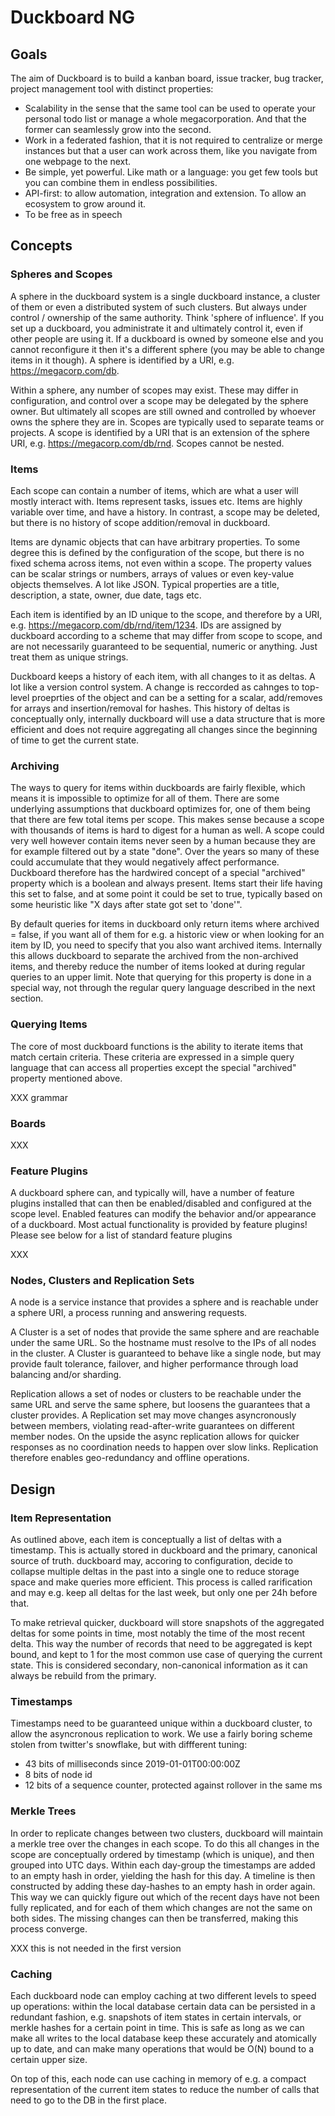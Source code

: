 Duckboard NG
============

Goals
-----
The aim of Duckboard is to build a kanban board, issue tracker, bug tracker,
project management tool with distinct properties:

* Scalability in the sense that the same tool can be used to operate your
  personal todo list or manage a whole megacorporation. And that the former can
  seamlessly grow into the second.
* Work in a federated fashion, that it is not required to centralize or merge
  instances but that a user can work across them, like you navigate from one
  webpage to the next.
* Be simple, yet powerful. Like math or a language: you get few tools but you
  can combine them in endless possibilities.
* API-first: to allow automation, integration and extension. To allow an
  ecosystem to grow around it.
* To be free as in speech

Concepts
--------

### Spheres and Scopes

A sphere in the duckboard system is a single duckboard instance, a cluster of
them or even a distributed system of such clusters. But always under control /
ownership of the same authority. Think 'sphere of influence'. If you set up a
duckboard, you administrate it and ultimately control it, even if other people
are using it. If a duckboard is owned by someone else and you cannot reconfigure
it then it's a different sphere (you may be able to change items in it though).
A sphere is identified by a URI, e.g. https://megacorp.com/db.

Within a sphere, any number of scopes may exist. These may differ in
configuration, and control over a scope may be delegated by the sphere owner.
But ultimately all scopes are still owned and controlled by whoever owns the
sphere they are in. Scopes are typically used to separate teams or projects. A
scope is identified by a URI that is an extension of the sphere URI, e.g. 
https://megacorp.com/db/rnd. Scopes cannot be nested.

### Items

Each scope can contain a number of items, which are what a user will mostly
interact with. Items represent tasks, issues etc. Items are highly variable over
time, and have a history. In contrast, a scope may be deleted, but there is no
history of scope addition/removal in duckboard.

Items are dynamic objects that can have arbitrary properties. To some degree
this is defined by the configuration of the scope, but there is no fixed schema
across items, not even within a scope. The property values can be scalar strings
or numbers, arrays of values or even key-value objects themselves. A lot like
JSON. Typical properties are a title, description, a state, owner, due date,
tags etc.

Each item is identified by an ID unique to the scope, and therefore by a URI,
e.g. https://megacorp.com/db/rnd/item/1234. IDs are assigned by duckboard according
to a scheme that may differ from scope to scope, and are not necessarily
guaranteed to be sequential, numeric or anything. Just treat them as unique
strings.

Duckboard keeps a history of each item, with all changes to it as deltas. A lot
like a version control system. A change is reccorded as cahnges to top-level
proeprties of the object and can be a setting for a scalar, add/removes for
arrays and insertion/removal for hashes. This history of deltas is conceptually
only, internally duckboard will use a data structure that is more efficient and
does not require aggregating all changes since the beginning of time to get the
current state.

### Archiving

The ways to query for items within duckboards are fairly flexible, which means
it is impossible to optimize for all of them. There are some underlying
assumptions that duckboard optimizes for, one of them being that there are few
total items per scope. This makes sense because a scope with thousands of items
is hard to digest for a human as well. A scope could very well however contain
items never seen by a human because they are for example filtered out by a state
"done". Over the years so many of these could accumulate that they would
negatively affect performance. Duckboard therefore has the hardwired concept of
a special "archived" property which is a boolean and always present. Items start
their life having this set to false, and at some point it could be set to true,
typically based on some heuristic like "X days after state got set to 'done'". 

By default queries for items in duckboard only return items where archived =
false, if you want all of them for e.g. a historic view or when looking for an
item by ID, you need to specify that you also want archived items. Internally
this allows duckboard to separate the archived from the non-archived items, and
thereby reduce the number of items looked at during regular queries to an
upper limit. Note that querying for this property is done in a special way, not
through the regular query language described in the next section.

### Querying Items

The core of most duckboard functions is the ability to iterate items that match
certain criteria. These criteria are expressed in a simple query language that
can access all properties except the special "archived" property mentioned
above.

XXX grammar

### Boards

XXX

### Feature Plugins

A duckboard sphere can, and typically will, have a number of feature plugins
installed that can then be enabled/disabled and configured at the scope level.
Enabled features can modify the behavior and/or appearance of a duckboard. Most
actual functionality is provided by feature plugins! Please see below for a list
of standard feature plugins

XXX

### Nodes, Clusters and Replication Sets

A node is a service instance that provides a sphere and is reachable under a
sphere URI, a process running and answering requests.

A Cluster is a set of nodes that provide the same sphere and are reachable under
the same URL. So the hostname must resolve to the IPs of all nodes in the
cluster. A Cluster is guaranteed to behave like a single node, but may provide
fault tolerance, failover, and higher performance through load balancing and/or
sharding.

Replication allows a set of nodes or clusters to be reachable under the same URL
and serve the same sphere, but loosens the guarantees that a cluster provides. A
Replication set may move changes asyncronously between members, violating
read-after-write guarantees on different member nodes. On the upside the async
replication allows for quicker responses as no coordination needs to happen over
slow links. Replication therefore enables geo-redundancy and offline operations.

Design
------

### Item Representation

As outlined above, each item is conceptually a list of deltas with a timestamp.
This is actually stored in duckboard and the primary, canonical source of truth.
duckboard may, accoring to configuration, decide to collapse multiple deltas in
the past into a single one to reduce storage space and make queries more
efficient. This process is called rarification and may e.g. keep all deltas for
the last week, but only one per 24h before that.

To make retrieval quicker, duckboard will store snapshots of the aggregated
deltas for some points in time, most notably the time of the most recent delta.
This way the number of records that need to be aggregated is kept bound, and
kept to 1 for the most common use case of querying the current state. This is
considered secondary, non-canonical information as it can always be rebuild from
the primary.

### Timestamps

Timestamps need to be guaranteed unique within a duckboard cluster, to allow the
asyncronous replication to work. We use a fairly boring scheme stolen from
twitter's snowflake, but with diffferent tuning:
- 43 bits of milliseconds since 2019-01-01T00:00:00Z
- 8 bits of node id
- 12 bits of a sequence counter, protected against rollover in the same ms
 
### Merkle Trees

In order to replicate changes between two clusters, duckboard will maintain a
merkle tree over the changes in each scope. To do this all changes in the scope
are conceptually ordered by timestamp (which is unique), and then grouped into
UTC days. Within each day-group the timestamps are added to an empty hash in
order, yielding the hash for this day. A timeline is then constructed by adding
these day-hashes to an empty hash in order again. This way we can quickly figure
out which of the recent days have not been fully replicated, and for each of
them which changes are not the same on both sides. The missing changes can then
be transferred, making this process converge.

XXX this is not needed in the first version

### Caching

Each duckboard node can employ caching at two different levels to speed up
operations: within the local database certain data can be persisted in a
redundant fashion, e.g. snapshots of item states in certain intervals, or merkle
hashes for a certain point in time. This is safe as long as we can make all
writes to the local database keep these accurately and atomically up to date,
and can make many operations that would be O(N) bound to a certain upper size.

On top of this, each node can use caching in memory of e.g. a compact
representation of the current item states to reduce the number of calls that
need to go to the DB in the first place.
